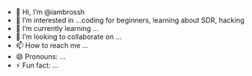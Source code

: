 - 👋 Hi, I’m @iambrossh
- 👀 I’m interested in ...coding for beginners, learning about SDR, hacking
- 🌱 I’m currently learning ...
- 💞️ I’m looking to collaborate on ...
- 📫 How to reach me ...
- 😄 Pronouns: ...
- ⚡ Fun fact: ...

<!---
iambrossh/iambrossh is a ✨ special ✨ repository because its `README.md` (this file) appears on your GitHub profile.
You can click the Preview link to take a look at your changes.
--->
